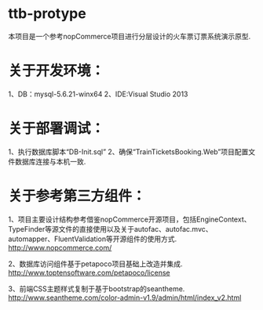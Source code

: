 # ttb-protype
本项目是一个参考nopCommerce项目进行分层设计的火车票订票系统演示原型.

# 关于开发环境：
1、DB：mysql-5.6.21-winx64
2、IDE:Visual Studio 2013

# 关于部署调试：
1、执行数据库脚本“DB-Init.sql”
2、确保“TrainTicketsBooking.Web”项目配置文件数据库连接与本机一致.

# 关于参考第三方组件：
1、项目主要设计结构参考借鉴nopCommerce开源项目，包括EngineContext、TypeFinder等源文件的直接使用以及关于autofac、autofac.mvc、automapper、FluentValidation等开源组件的使用方式.
http://www.nopcommerce.com/

2、数据库访问组件基于petapoco项目基础上改造并集成.
http://www.toptensoftware.com/petapoco/license

3、前端CSS主题样式复制于基于bootstrap的seantheme.
http://www.seantheme.com/color-admin-v1.9/admin/html/index_v2.html
